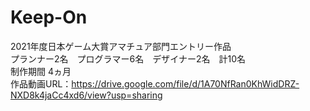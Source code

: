 # Keep-On
2021年度日本ゲーム大賞アマチュア部門エントリー作品  
プランナー2名　プログラマー6名　デザイナー2名　計10名  
制作期間 4ヵ月  
作品動画URL：https://drive.google.com/file/d/1A70NfRan0KhWidDRZ-NXD8k4jaCc4xd6/view?usp=sharing
